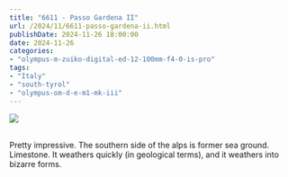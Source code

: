 ```yaml
---
title: "6611 - Passo Gardena II"
url: /2024/11/6611-passo-gardena-ii.html
publishDate: 2024-11-26 18:00:00
date: 2024-11-26
categories:
- "olympus-m-zuiko-digital-ed-12-100mm-f4-0-is-pro"
tags:
- "Italy"
- "south-tyrol"
- "olympus-om-d-e-m1-mk-iii"
---
```

<div class="container">
<div class="center"><a target="_blank" href="https://d25zfm9zpd7gm5.cloudfront.net/1200x1200/2020/20200908_105440_lr.jpg"><img class="webfeedsFeaturedVisual" src="https://d25zfm9zpd7gm5.cloudfront.net/0600x0600/2020/20200908_105440_lr.jpg" /></a></div>
</div>
<br />

Pretty impressive. The southern side of the alps is former
sea ground. Limestone. It weathers quickly (in geological
terms), and it weathers into bizarre forms.
